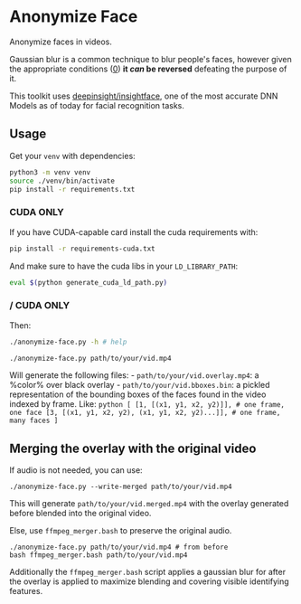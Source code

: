 Anonymize Face
====

Anonymize faces in videos.


Gaussian blur is a common technique to blur people's faces, however given the appropriate conditions ([0]) **it _can_ be reversed** defeating the purpose of it.

This toolkit uses [deepinsight/insightface][deepinsight/insightface], one of the most accurate DNN Models as of today for facial recognition tasks.

[deepinsight/insightface]: https://github.com/deepinsight/insightface

[0]: https://www.sciencedirect.com/science/article/abs/pii/S0734189X87801536


Usage
-----

Get your `venv` with dependencies:

```bash
python3 -m venv venv
source ./venv/bin/activate
pip install -r requirements.txt
```

### CUDA ONLY

If you have CUDA-capable card install the cuda requirements with:

```bash
pip install -r requirements-cuda.txt
```

And make sure to have the cuda libs in your `LD_LIBRARY_PATH`:

```bash
eval $(python generate_cuda_ld_path.py)
```

### / CUDA ONLY

Then:

```bash
./anonymize-face.py -h # help

./anonymize-face.py path/to/your/vid.mp4
```

Will generate the following files:
    - `path/to/your/vid.overlay.mp4`: a %color% over black overlay
    - `path/to/your/vid.bboxes.bin`: a pickled representation of the bounding boxes of the faces found in the video indexed by frame. Like:
    ```python
    [
        [1, [(x1, y1, x2, y2)]], # one frame, one face
        [3, [(x1, y1, x2, y2), (x1, y1, x2, y2)...]], # one frame, many faces
    ]
    ```

Merging the overlay with the original video
---

If audio is not needed, you can use:

```
./anonymize-face.py --write-merged path/to/your/vid.mp4
```

This will generate `path/to/your/vid.merged.mp4` with the overlay generated before blended into the original video.

Else, use `ffmpeg_merger.bash` to preserve the original audio.

```
./anonymize-face.py path/to/your/vid.mp4 # from before
bash ffmpeg_merger.bash path/to/your/vid.mp4
```

Additionally the `ffmpeg_merger.bash` script applies a gaussian blur for after the overlay is applied to maximize blending and covering visible identifying features.

